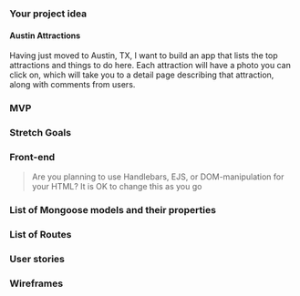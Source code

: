 ### Your project idea 
#### Austin Attractions
Having just moved to Austin, TX, I want to build an app that lists the top attractions and things to do here. Each attraction will have a photo you can click on, which will take you to a detail page describing that attraction, along with comments from users. 

### MVP


### Stretch Goals

### Front-end
> Are you planning to use Handlebars, EJS, or DOM-manipulation for your HTML?
> It is OK to change this as you go

### List of Mongoose models and their properties

### List of Routes

### User stories

### Wireframes
